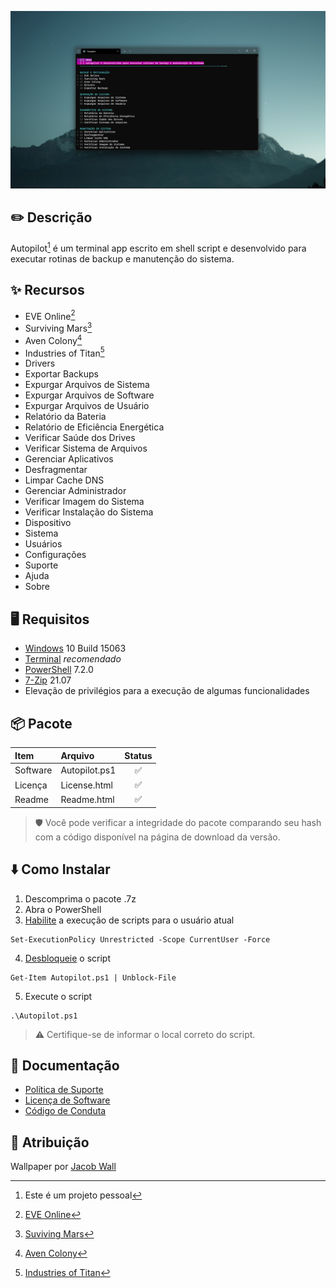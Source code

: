 ![](https://github.com/2uj1m28ohz/autopilot/blob/main/Screenshot.png)

## :pencil2: Descrição
Autopilot[^1] é um terminal app escrito em shell script e desenvolvido para executar rotinas de backup e manutenção do sistema.

## :sparkles: Recursos
- EVE Online[^2]
- Surviving Mars[^3]
- Aven Colony[^4]
- Industries of Titan[^5]
- Drivers
- Exportar Backups
- Expurgar Arquivos de Sistema
- Expurgar Arquivos de Software
- Expurgar Arquivos de Usuário
- Relatório da Bateria
- Relatório de Eficiência Energética
- Verificar Saúde dos Drives
- Verificar Sistema de Arquivos
- Gerenciar Aplicativos
- Desfragmentar
- Limpar Cache DNS
- Gerenciar Administrador
- Verificar Imagem do Sistema
- Verificar Instalação do Sistema
- Dispositivo
- Sistema
- Usuários
- Configurações
- Suporte
- Ajuda
- Sobre

## :desktop_computer: Requisitos
- [Windows](https://www.microsoft.com/windows) 10 Build 15063
- [Terminal](https://www.github.com/microsoft/terminal) _recomendado_
- [PowerShell](https://www.github.com/powershell/powershell) 7.2.0
- [7-Zip](https://www.7-zip.org) 21.07
- Elevação de privilégios para a execução de algumas funcionalidades

## :package: Pacote
|Item|Arquivo|Status|
|:---|:---|:---:|
|Software|Autopilot.ps1|:white_check_mark:|
|Licença|License.html|:white_check_mark:|
|Readme|Readme.html|:white_check_mark:|
> :shield: Você pode verificar a integridade do pacote comparando seu hash com a código disponível na página de download da versão.

## :arrow_down: Como Instalar
1. Descomprima o pacote .7z
2. Abra o PowerShell
3. [Habilite](https://docs.microsoft.com/powershell/module/microsoft.powershell.security/set-executionpolicy) a execução de scripts para o usuário atual
```
Set-ExecutionPolicy Unrestricted -Scope CurrentUser -Force
```
4. [Desbloqueie](https://docs.microsoft.com/powershell/module/microsoft.powershell.utility/unblock-file) o script
```
Get-Item Autopilot.ps1 | Unblock-File
```
5. Execute o script
```
.\Autopilot.ps1
```
> :warning: Certifique-se de informar o local correto do script.

## :notebook_with_decorative_cover: Documentação
- [Política de Suporte](https://github.com/2uj1m28ohz/autopilot/blob/main/SUPPORT.md)
- [Licença de Software](https://github.com/2uj1m28ohz/autopilot/blob/main/LICENSE)
- [Código de Conduta](https://github.com/2uj1m28ohz/autopilot/blob/main/CODE_OF_CONDUCT.md)

## :clap: Atribuição
Wallpaper por [Jacob Wall](https://unsplash.com/photos/J35x4qL0mS0)

[^1]:Este é um projeto pessoal
[^2]:[EVE Online](https://www.eveonline.com)
[^3]:[Suviving Mars](https://www.survivingmars.com)
[^4]:[Aven Colony](https://www.team17.com/games/aven-colony)
[^5]:[Industries of Titan](https://braceyourselfgames.com/industries-of-titan)
